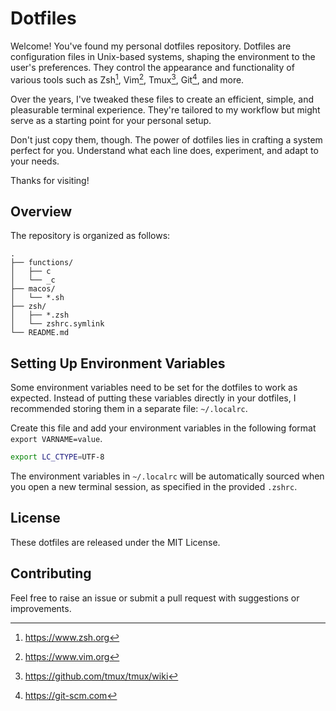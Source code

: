 # Dotfiles

Welcome! You've found my personal dotfiles repository. Dotfiles are configuration files in Unix-based systems, shaping the environment to the user's preferences. They control the appearance and functionality of various tools such as Zsh[^1], Vim[^2], Tmux[^3], Git[^4], and more.

Over the years, I've tweaked these files to create an efficient, simple, and pleasurable terminal experience. They're tailored to my workflow but might serve as a starting point for your personal setup.

Don't just copy them, though. The power of dotfiles lies in crafting a system perfect for you. Understand what each line does, experiment, and adapt to your needs.

Thanks for visiting!

## Overview

The repository is organized as follows:

```
. 
├── functions/
│   ├── c
│   └── _c
├── macos/
│   └── *.sh
├── zsh/
│   ├── *.zsh
│   └── zshrc.symlink
└── README.md
```

## Setting Up Environment Variables
Some environment variables need to be set for the dotfiles to work as expected. Instead of putting these variables directly in your dotfiles, I recommended storing them in a separate file: `~/.localrc`.

Create this file and add your environment variables in the following format `export VARNAME=value`.

```zsh
export LC_CTYPE=UTF-8
```

The environment variables in `~/.localrc` will be automatically sourced when you open a new terminal session, as specified in the provided `.zshrc`.

## License

These dotfiles are released under the MIT License. 

## Contributing

Feel free to raise an issue or submit a pull request with suggestions or improvements.

[^1]: https://www.zsh.org
[^2]: https://www.vim.org
[^3]: https://github.com/tmux/tmux/wiki
[^4]: https://git-scm.com
